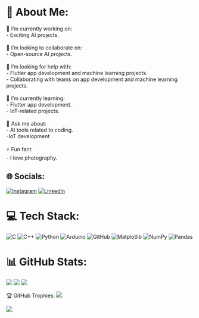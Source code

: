 # 💫 About Me:
🎯 I’m currently working on:<br>- Exciting AI projects.<br><br>🤝 I’m looking to collaborate on:<br>- Open-source AI projects.<br><br>🤔 I’m looking for help with:<br>- Flutter app development and machine learning projects.<br>- Collaborating with teams on app development and machine learning projects.<br><br>🌱 I’m currently learning:<br>- Flutter app development.<br>- IoT-related projects.<br><br>💬 Ask me about:<br>- AI tools related to coding.<br>-IoT development<br><br>⚡ Fun fact:<br>- I love photography.


## 🌐 Socials:
[![Instagram](https://img.shields.io/badge/Instagram-%23E4405F.svg?logo=Instagram&logoColor=white)](https://instagram.com/sahanashreetalagade) [![LinkedIn](https://img.shields.io/badge/LinkedIn-%230077B5.svg?logo=linkedin&logoColor=white)](https://linkedin.com/in/SahanashreeTalagade) 

# 💻 Tech Stack:
![C](https://img.shields.io/badge/c-%2300599C.svg?style=for-the-badge&logo=c&logoColor=white) ![C++](https://img.shields.io/badge/c++-%2300599C.svg?style=for-the-badge&logo=c%2B%2B&logoColor=white) ![Python](https://img.shields.io/badge/python-3670A0?style=for-the-badge&logo=python&logoColor=ffdd54) ![Arduino](https://img.shields.io/badge/-Arduino-00979D?style=for-the-badge&logo=Arduino&logoColor=white) ![GitHub](https://img.shields.io/badge/github-%23121011.svg?style=for-the-badge&logo=github&logoColor=white) ![Matplotlib](https://img.shields.io/badge/Matplotlib-%23ffffff.svg?style=for-the-badge&logo=Matplotlib&logoColor=black) ![NumPy](https://img.shields.io/badge/numpy-%23013243.svg?style=for-the-badge&logo=numpy&logoColor=white) ![Pandas](https://img.shields.io/badge/pandas-%23150458.svg?style=for-the-badge&logo=pandas&logoColor=white)
# 📊 GitHub Stats:
![](https://github-readme-stats.vercel.app/api?username=sahanashreetalagade&theme=dark&hide_border=false&include_all_commits=false&count_private=true)
![](https://github-readme-streak-stats.herokuapp.com/?user=sahanashreetalagade&theme=dark&hide_border=false)
![](https://github-readme-stats.vercel.app/api/top-langs/?username=sahanashreetalagade&theme=dark&hide_border=false&include_all_commits=false&count_private=true&layout=compact)

🏆 GitHub Trophies:
![](https://github-profile-trophy.vercel.app/?username=sahanashreetalagade&theme=radical&no-frame=false&no-bg=true&margin-w=4)

![](https://visitcount.itsvg.in/api?id=sahanashreetalagade&icon=2&color=12)

<!-- Proudly created with GPRM ( https://gprm.itsvg.in ) -->
